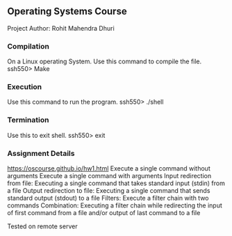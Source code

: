 ## Operating Systems Course
Project Author: Rohit Mahendra Dhuri

### Compilation
On a Linux operating System. Use this command to compile the file.
ssh550> Make 

### Execution
Use this command to run the program.
ssh550> ./shell

### Termination
Use this to exit shell.
ssh550> exit



### Assignment Details

https://oscourse.github.io/hw1.html
Execute a single command without arguments
Execute a single command with arguments
Input redirection from file: Executing a single command that takes standard input (stdin) from a file
Output redirection to file: Executing a single command that sends standard output (stdout) to a file
Filters: Execute a filter chain with two commands
Combination: Executing a filter chain while redirecting the input of first command from a file and/or output of last command to a file

Tested on remote server

 
